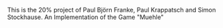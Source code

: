This is the 20% project of Paul Björn Franke, Paul Krappatsch and Simon Stockhause.
An Implementation of the Game "Muehle"